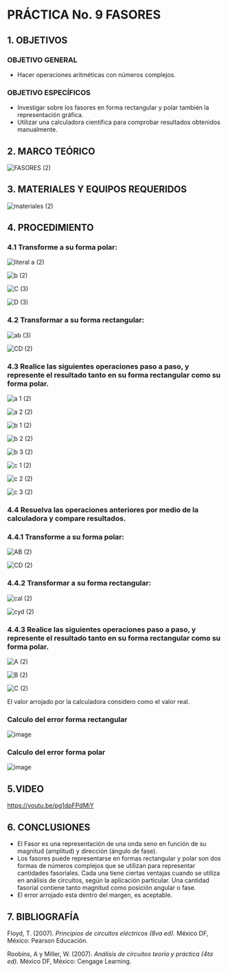 #  PRÁCTICA No. 9 FASORES
## 1. OBJETIVOS
### OBJETIVO GENERAL
- Hacer operaciones aritméticas con números complejos.
### OBJETIVO ESPECÍFICOS
- Investigar sobre los fasores en forma rectangular y polar también la representación gráfica.
- Utilizar una calculadora científica para comprobar resultados obtenidos manualmente.
## 2. MARCO TEÓRICO

![FASORES (2)](https://user-images.githubusercontent.com/84431598/133196074-2dfa1650-8e77-457b-81fb-07c5c7b86aff.png)

## 3. MATERIALES Y EQUIPOS REQUERIDOS

![materiales (2)](https://user-images.githubusercontent.com/84431598/132755922-76b282a8-39fc-4189-a0e8-2e5bb3171406.png)

## 4. PROCEDIMIENTO
### 4.1 Transforme a su forma polar:

![literal a (2)](https://user-images.githubusercontent.com/84431598/132930310-4f6d7487-21df-45d9-b490-74a2b63dee15.png)

![b (2)](https://user-images.githubusercontent.com/84431598/132930355-5715a759-dc49-4364-b5ca-89267615152e.png)

![C (3)](https://user-images.githubusercontent.com/84431598/133034043-707100d8-7935-4794-a3ef-946c9bb99d8c.png)

![D (3)](https://user-images.githubusercontent.com/84431598/133034163-c176e02e-d01d-4060-bec0-8360ec895209.png)

### 4.2 Transformar a su forma rectangular:

![ab (3)](https://user-images.githubusercontent.com/84458025/132931338-7bab081b-b9f4-474a-82cc-19f1a47401e8.png)

![CD (2)](https://user-images.githubusercontent.com/84458025/132931370-5e5957cb-7051-4917-9d95-b1f6c9caa365.png)

### 4.3 Realice las siguientes operaciones paso a paso, y represente el resultado tanto en su  forma rectangular como su forma polar.

![a 1 (2)](https://user-images.githubusercontent.com/84431598/133186447-dc6d87e6-a7b8-46dc-ab93-65522ef7015b.png)

![a 2 (2)](https://user-images.githubusercontent.com/84431598/133186426-4c7eff1c-54db-4fc1-9ef0-57ac56d7828f.png)

![b 1 (2)](https://user-images.githubusercontent.com/84458025/133186650-627a24b9-91ca-4d02-a774-f1fcc8171c15.png)

![b 2 (2)](https://user-images.githubusercontent.com/84458025/133186785-c3ddb6ef-3908-4c63-9157-c04e5e4edfb3.png)

![b 3 (2)](https://user-images.githubusercontent.com/84458025/133186880-081c5064-9ff4-4c96-b8a1-ca76f36f2ce1.png)

![c 1 (2)](https://user-images.githubusercontent.com/84458025/133187001-2c0cd976-5db8-4384-bdef-7018c61eb293.png)

![c 2 (2)](https://user-images.githubusercontent.com/84458025/133187114-0444f877-60bd-40d8-8619-13e7ceb93355.png)

![c 3 (2)](https://user-images.githubusercontent.com/84458025/133187179-ade9fd9b-b0c9-4d79-ba6e-7e145b21799c.png)

### 4.4  Resuelva las operaciones anteriores por medio de la calculadora y compare resultados.
### 4.4.1 Transforme a su forma polar:

![AB (2)](https://user-images.githubusercontent.com/84458025/132935784-b0f6d6e8-0fa4-45eb-9eed-f049721be518.png)

![CD (2)](https://user-images.githubusercontent.com/84458025/132935799-7f7b0487-2f09-4d92-9fec-716a19c934e8.png)

### 4.4.2 Transformar a su forma rectangular:

![cal (2)](https://user-images.githubusercontent.com/84458025/132934772-c73b9144-e005-4581-ba21-bb9e06f0ef91.png)

![cyd (2)](https://user-images.githubusercontent.com/84458025/132934935-7816e5a3-69c2-4562-9299-cae7d03384b4.png)

### 4.4.3 Realice las siguientes operaciones paso a paso, y represente el resultado tanto en su forma rectangular como su forma polar.

![A (2)](https://user-images.githubusercontent.com/84458025/133191545-95d81ca2-bac5-4ee0-92f2-30c69082ef2e.png)

![B (2)](https://user-images.githubusercontent.com/84431598/133192299-9e831dd5-797f-4d2b-b9f2-1a39d9b4b6b1.png)

![C (2)](https://user-images.githubusercontent.com/84458025/133193277-62a4731c-72cc-40b4-9203-5951b54797cc.png)

El valor arrojado por la calculadora considero como el valor real.

### Calculo del error forma rectangular

![image](https://user-images.githubusercontent.com/84425276/133299482-d4b5de01-c312-4ad0-961d-9d34203ba19f.png)

### Calculo del error forma polar

![image](https://user-images.githubusercontent.com/84425276/133299559-7c588402-ab2b-46bd-8999-c884a39a240d.png)

## 5.VIDEO

https://youtu.be/pg1dpFPdMiY

## 6. CONCLUSIONES
- El Fasor es una representación de una onda seno en función de su magnitud (amplitud) y dirección (ángulo de fase).
- Los fasores puede representarse en formas rectangular y polar son dos formas de números complejos que se utilizan para representar cantidades fasoriales. Cada una tiene ciertas ventajas cuando se utiliza en análisis de circuitos, según la aplicación particular. Una cantidad fasorial contiene tanto magnitud como posición angular o fase.
- El error arrojado esta dentro del margen, es aceptable.
## 7. BIBLIOGRAFÍA
Floyd, T. (2007). *Principios de circuitos eléctricos (8va ed).* México DF, México: Pearson Educación.

Roobins, A y Miller, W. (2007). *Análisis de circuitos teoría y práctica (4ta ed).* México DF, México: Cengage Learning.

